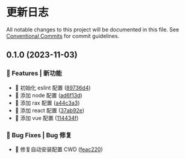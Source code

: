 # 更新日志

All notable changes to this project will be documented in this file.
See [Conventional Commits](https://conventionalcommits.org) for commit guidelines.

## 0.1.0 (2023-11-03)

### 🎸 Features | 新功能

- 🎸 初始化 eslint 配置 ([89736d4](https://github.com/dracon-china/draco-lab/blob/main/tools/eslint/commit/89736d455e7163338fb038f520622ea016bfbe21))
- 🎸 添加 node 配置 ([ad6f13d](https://github.com/dracon-china/draco-lab/blob/main/tools/eslint/commit/ad6f13dfd28152b9b5db06f9cf75b8708a66bbfc))
- 🎸 添加 rax 配置 ([a44c3a3](https://github.com/dracon-china/draco-lab/blob/main/tools/eslint/commit/a44c3a396f8f7f32c65947e5e24ed802016bc0ab))
- 🎸 添加 react 配置 ([37ab92e](https://github.com/dracon-china/draco-lab/blob/main/tools/eslint/commit/37ab92e51c10c85f77fb6d25aff5bf7990984659))
- 🎸 添加 vue 配置 ([114434f](https://github.com/dracon-china/draco-lab/blob/main/tools/eslint/commit/114434fcf1c8289b0230ac0acab66c3652da5d01))

### 🐛 Bug Fixes | Bug 修复

- 🐛 修复自动安装配置 CWD ([feac220](https://github.com/dracon-china/draco-lab/blob/main/tools/eslint/commit/feac2200304ed9fb9faa7e8346ff271b0823f553))
